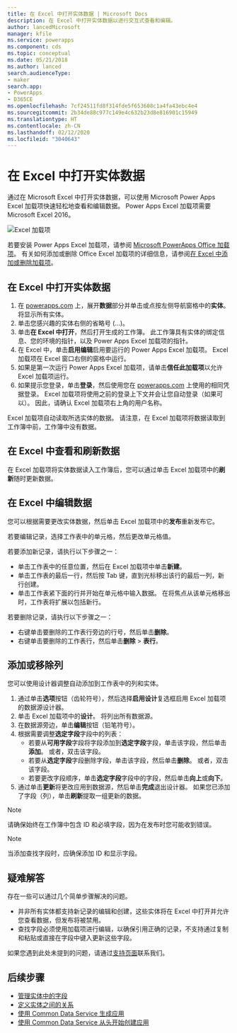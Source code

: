 ```yaml
---
title: 在 Excel 中打开实体数据 | Microsoft Docs
description: 在 Excel 中打开实体数据以进行交互式查看和编辑。
author: lancedMicrosoft
manager: kfile
ms.service: powerapps
ms.component: cds
ms.topic: conceptual
ms.date: 05/21/2018
ms.author: lanced
search.audienceType:
- maker
search.app:
- PowerApps
- D365CE
ms.openlocfilehash: 7cf24511fd8f314fde5f653608c1a4fa43ebc4e4
ms.sourcegitcommit: 2b34de88c977c149e4c632b23d8e816901c15949
ms.translationtype: HT
ms.contentlocale: zh-CN
ms.lasthandoff: 02/12/2020
ms.locfileid: "3040643"
---
```

# <a name="open-entity-data-in-excel"></a>在 Excel 中打开实体数据
通过在 Microsoft Excel 中打开实体数据，可以使用 Microsoft Power Apps Excel 加载项快速轻松地查看和编辑数据。 Power Apps Excel 加载项需要 Microsoft Excel 2016。

![Excel 加载项](./media/data-platform-cds-excel-addin/ExcelAddin.png "Power Apps Excel 加载项")

若要安装 Power Apps Excel 加载项，请参阅 [Microsoft PowerApps Office 加载项](https://appsource.microsoft.com/en-us/product/office/WA104380330?tab=Overview)。 有关如何添加或删除 Office Excel 加载项的详细信息，请参阅[在 Excel 中添加或删除加载项](https://support.office.com/en-us/article/add-or-remove-add-ins-in-excel-0af570c4-5cf3-4fa9-9b88-403625a0b460)。

## <a name="open-entity-data-in-excel"></a>在 Excel 中打开实体数据
1. 在 [powerapps.com](https://make.powerapps.com/?utm_source=padocs&utm_medium=linkinadoc&utm_campaign=referralsfromdoc) 上，展开**数据**部分并单击或点按左侧导航窗格中的**实体**。 将显示所有实体。
2. 单击您感兴趣的实体右侧的省略号 (...)。
3. 单击**在 Excel 中打开**，然后打开生成的工作簿。 此工作簿具有实体的绑定信息、您的环境的指针，以及 Power Apps Excel 加载项的指针。  
4. 在 Excel 中，单击**启用编辑**启用要运行的 Power Apps Excel 加载项。 Excel 加载项在 Excel 窗口右侧的窗格中运行。
5. 如果是第一次运行 Power Apps Excel 加载项，请单击**信任此加载项**以允许 Excel 加载项运行。
6. 如果提示您登录，单击**登录**，然后使用您在 [powerapps.com](https:///?utm_source=padocs&utm_medium=linkinadoc&utm_campaign=referralsfromdoc) 上使用的相同凭据登录。 Excel 加载项将使用之前的登录上下文并会让您自动登录（如果可以）。 因此，请确认 Excel 加载项右上角的用户名称。

Excel 加载项自动读取所选实体的数据。 请注意，在 Excel 加载项将数据读取到工作簿中前，工作簿中没有数据。

## <a name="view-and-refresh-data-in-excel"></a>在 Excel 中查看和刷新数据
在 Excel 加载项将实体数据读入工作簿后，您可以通过单击 Excel 加载项中的**刷新**随时更新数据。

## <a name="edit-data-in-excel"></a>在 Excel 中编辑数据
您可以根据需要更改实体数据，然后单击 Excel 加载项中的**发布**重新发布它。

若要编辑记录，选择工作表中的单元格，然后更改单元格值。

若要添加新记录，请执行以下步骤之一：

* 单击工作表中的任意位置，然后在 Excel 加载项中单击**新建**。
* 单击工作表的最后一行，然后按 Tab 键，直到光标移出该行的最后一列，新行创建。
* 单击工作表紧下面的行并开始在单元格中输入数据。 在将焦点从该单元格移出时，工作表将扩展以包括新行。

若要删除记录，请执行以下步骤之一：

* 右键单击要删除的工作表行旁边的行号，然后单击**删除**。
* 右键单击要删除的工作表行，然后单击**删除** > **表行**。

## <a name="add-or-remove-columns"></a>添加或移除列
您可以使用设计器调整自动添加到工作表中的列和实体。

1. 通过单击**选项**按钮（齿轮符号），然后选择**启用设计**复选框启用 Excel 加载项的数据源设计器。
2. 单击 Excel 加载项中的**设计**。 将列出所有数据源。
3. 在数据源旁边，单击**编辑**按钮（铅笔符号）。
4. 根据需要调整**选定字段**字段中的列表：
   * 若要从**可用字段**字段将字段添加到**选定字段**字段，单击该字段，然后单击**添加**。 或者，双击该字段。
   * 若要从**选定字段**字段删除字段，单击该字段，然后单击**删除**。 或者，双击该字段。
   * 若要更改字段顺序，单击**选定字段**字段中的字段，然后单击**向上**或**向下**。
5. 通过单击**更新**将更改应用到数据源，然后单击**完成**退出设计器。 如果您已添加了字段（列），单击**刷新**提取一组更新的数据。

> [!NOTE]
> 请确保始终在工作簿中包含 ID 和必填字段，因为在发布时您可能收到错误。

> [!NOTE]
> 当添加查找字段时，应确保添加 ID 和显示字段。

## <a name="troubleshooting"></a>疑难解答
存在一些可以通过几个简单步骤解决的问题。

* 并非所有实体都支持新记录的编辑和创建，这些实体将在 Excel 中打开并允许您查看数据，但发布将被禁用。
* 查找字段必须使用加载项进行编辑，以确保引用正确的记录，不支持通过复制和粘贴或直接在字段中键入更新这些字段。


如果您遇到此处未提到的问题，请通过[支持页面](https://powerapps.microsoft.com/support/)联系我们。

## <a name="next-steps"></a>后续步骤
* [管理实体中的字段](data-platform-manage-fields.md)
* [定义实体之间的关系](data-platform-entity-lookup.md)
* [使用 Common Data Service 生成应用](../canvas-apps/data-platform-create-app.md)
* [使用 Common Data Service 从头开始创建应用](../canvas-apps/data-platform-create-app-scratch.md)


